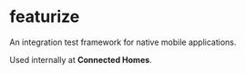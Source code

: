 featurize
=========

An integration test framework for native mobile applications.

Used internally at **Connected Homes**.